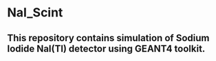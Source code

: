 # NaI_Scint
## This repository contains simulation of Sodium Iodide NaI(Tl) detector using GEANT4 toolkit.
